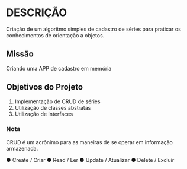 # DESCRIÇÃO
Criação de um algoritmo simples de cadastro de séries para praticar os conhecimentos de orientação a objetos.

## Missão
Criando uma APP de cadastro em memória

## Objetivos do Projeto
1. Implementação de CRUD de séries
2. Utilização de classes abstratas
3. Utilização de Interfaces

### Nota
CRUD é um acrônimo para as maneiras de se operar em informação armazenada.

● Create / Criar
● Read / Ler
● Update / Atualizar
● Delete / Excluir

